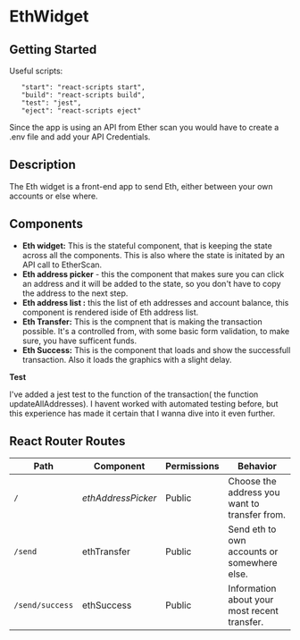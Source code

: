 # EthWidget



## Getting Started

Useful scripts:

``` "scripts": {
   "start": "react-scripts start",
   "build": "react-scripts build",
   "test": "jest",
   "eject": "react-scripts eject"
```

Since the app is using an API from Ether scan you would have to create a .env file and add your API Credentials.

## Description

The Eth widget is a front-end app to send Eth, either between your own accounts or else where.

## Components

- **Eth widget:**  This is the stateful component, that is keeping the state across all the components. This is also where the state is initated by an API call to EtherScan. 
- **Eth address picker** - this the component that makes sure you can click an address and it will be added to the state, so you don't have to copy the address to the next step. 
- **Eth address list :**  this the list of eth addresses and account balance, this component is rendered iside of Eth address list. 
- **Eth Transfer:** This is the compnent that is making the transaction possible. It's a controlled from, with some basic form validation, to make sure,  you have sufficent funds. 
- **Eth Success:** This is the component that loads and show the successfull transaction. Also it loads the graphics with a slight delay.  

**Test**

I've added a jest test to the function of the transaction( the function updateAllAddresses). I havent worked with automated testing before, but this experience has made it certain that I wanna dive into it even further. 



## React Router Routes

| Path            | Component          | Permissions | Behavior                                      |
| --------------- | ------------------ | ----------- | --------------------------------------------- |
| `/`             | *ethAddressPicker* | Public      | Choose the address you want to transfer from. |
| `/send`         | ethTransfer        | Public      | Send eth to own accounts or somewhere else.   |
| `/send/success` | ethSuccess         | Public      | Information about your most recent transfer.  |

### 
